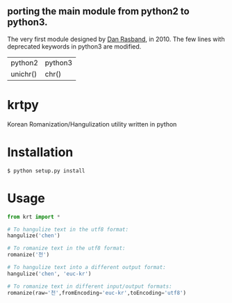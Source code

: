 ## porting the main module from python2 to python3.

The very first module designed by <a href="https://github.com/danrasband/krtpy">Dan Rasband</a>, in 2010.
The few lines with deprecated keywords in python3 are modified.

|||
|---|---|
|python2 | python3 |
|unichr() | chr() |
krtpy
=====

Korean Romanization/Hangulization utility written in python

Installation
============

    $ python setup.py install

Usage
=====

```python
from krt import *

# To hangulize text in the utf8 format:
hangulize('chen')

# To romanize text in the utf8 format:
romanize('천')

# To hangulize text into a different output format:
hangulize('chen', 'euc-kr')

# To romanize text in different input/output formats:
romanize(raw='천',fromEncoding='euc-kr',toEncoding='utf8')
```

